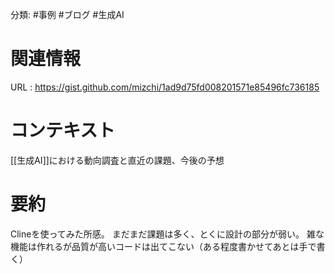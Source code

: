 分類: #事例 #ブログ #生成AI

# 関連情報
URL : https://gist.github.com/mizchi/1ad9d75fd008201571e85496fc736185
# コンテキスト
[[生成AI]]における動向調査と直近の課題、今後の予想

# 要約
Clineを使ってみた所感。
まだまだ課題は多く、とくに設計の部分が弱い。
雑な機能は作れるが品質が高いコードは出てこない（ある程度書かせてあとは手で書く）


